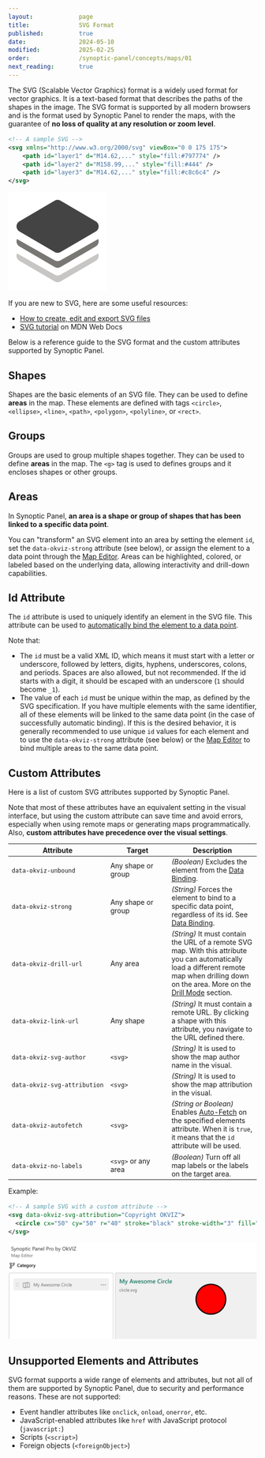 ```yaml
---
layout:             page
title:              SVG Format
published:          true
date:               2024-05-10
modified:           2025-02-25
order:              /synoptic-panel/concepts/maps/01
next_reading:       true
---
```

The SVG (Scalable Vector Graphics) format is a widely used format for vector graphics. It is a text-based format that describes the paths of the shapes in the image. The SVG format is supported by all modern browsers and is the format used by Synoptic Panel to render the maps, with the guarantee of **no loss of quality at any resolution or zoom level**. 

```svg
<!-- A sample SVG -->
<svg xmlns="http://www.w3.org/2000/svg" viewBox="0 0 175 175">
    <path id="layer1" d="M14.62,..." style="fill:#797774" />
    <path id="layer2" d="M158.99,..." style="fill:#444" />
    <path id="layer3" d="M14.62,..." style="fill:#c8c6c4" />
</svg>
```
<img src="images/sample-svg.svg" width="200" class="naked nozoom">

If you are new to SVG, here are some useful resources:
- [How to create, edit and export SVG files](creating-svg.md)
- [SVG tutorial](https://developer.mozilla.org/en-US/docs/Web/SVG/Tutorial) on MDN Web Docs

Below is a reference guide to the SVG format and the custom attributes supported by Synoptic Panel.

## Shapes
Shapes are the basic elements of an SVG file. They can be used to define **areas** in the map. These elements are defined with tags `<circle>`, `<ellipse>`, `<line>`, `<path>`, `<polygon>`, `<polyline>`, or `<rect>`.

## Groups
Groups are used to group multiple shapes together. They can be used to define **areas** in the map. The `<g>` tag is used to defines groups and it encloses shapes or other groups.


## Areas

In Synoptic Panel, **an area is a shape or group of shapes that has been linked to a specific data point**. 

You can "transform" an SVG element into an area by setting the element `id`, set the `data-okviz-strong` attribute (see below), or assign the element to a data point through the [Map Editor](../../features/map-editor/index.md). Areas can be highlighted, colored, or labeled based on the underlying data, allowing interactivity and drill-down capabilities.

## Id Attribute

The `id` attribute is used to uniquely identify an element in the SVG file. This attribute can be used to [automatically bind the element to a data point](../data-binding.md).

Note that:
  - The `id` must be a valid XML ID, which means it must start with a letter or underscore, followed by letters, digits, hyphens, underscores, colons, and periods. Spaces are also allowed, but not recommended. If the id starts with a digit, it should be escaped with an underscore (`1` should become `_1`).
  - The value of each `id` must be unique within the map, as defined by the SVG specification. If you have multiple elements with the same identifier, all of these elements will be linked to the same data point (in the case of successfully automatic binding). If this is the desired behavior, it is generally recommended to use unique `id` values for each element and to use the `data-okviz-strong` attribute (see below) or the [Map Editor](../../features/map-editor/index.md) to bind multiple areas to the same data point.

## Custom Attributes

Here is a list of custom SVG attributes supported by Synoptic Panel. 

Note that most of these attributes have an equivalent setting in the visual interface, but using the custom attribute can save time and avoid errors, especially when using remote maps or generating maps programmatically. Also, **custom attributes have precedence over the visual settings**.

<style>
table td:first-of-type code { /* Attribute */
    white-space: nowrap;
}
table th:nth-of-type(2) { /* Target */
    width: 110px
}
</style>
|Attribute                  |Target                 |Description|
|---                        |---                    |---|
|`data-okviz-unbound`       |Any shape or group     |*(Boolean)* Excludes the element from the [Data Binding](../data-binding.md).|
|`data-okviz-strong`        |Any shape or group     |*(String)* Forces the element to bind to a specific data point, regardless of its id. See [Data Binding](../data-binding.md).|
|`data-okviz-drill-url`     |Any area               |*(String)* It must contain the URL of a remote SVG map. With this attribute you can automatically load a different remote map when drilling down on the area. More on the [Drill Mode](../../features/drill-mode.md#child-maps) section.|
|`data-okviz-link-url`      |Any shape              |*(String)* It must contain a remote URL. By clicking a shape with this attribute, you navigate to the URL defined there. |
|`data-okviz-svg-author`    |`<svg>`                |*(String)* It is used to show the map author name in the visual.|
|`data-okviz-svg-attribution`|`<svg>`               |*(String)* It is used to show the map attribution in the visual.|
|`data-okviz-autofetch`     |`<svg>`                |*(String or Boolean)* Enables [Auto-Fetch](../../features/auto-fetch.md) on the specified elements attribute. When it is `true`, it means that the `id` attribute will be used.|
|`data-okviz-no-labels`     |`<svg>` or any area    |*(Boolean)* Turn off all map labels or the labels on the target area.|   

Example:

```svg
<!-- A sample SVG with a custom attribute -->
<svg data-okviz-svg-attribution="Copyright OKVIZ">
  <circle cx="50" cy="50" r="40" stroke="black" stroke-width="3" fill="red" />
</svg>
```
<img src="images/svg-title-attribute.png" width="600">

## Unsupported Elements and Attributes
SVG format supports a wide range of elements and attributes, but not all of them are supported by Synoptic Panel, due to security and performance reasons. These are not supported:

- Event handler attributes like `onclick`, `onload`, `onerror`, etc.
- JavaScript-enabled attributes like `href` with JavaScript protocol (`javascript:`)
- Scripts (`<script>`)
- Foreign objects (`<foreignObject>`)